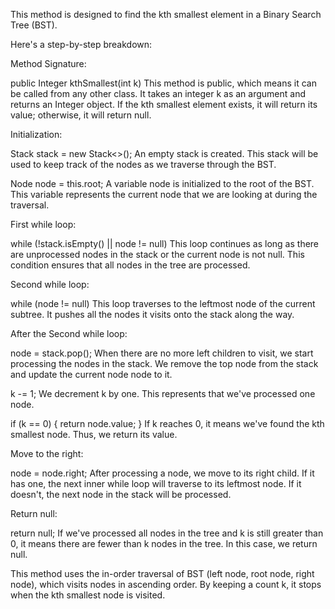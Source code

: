 This method is designed to find the kth smallest element in a Binary Search Tree (BST).

Here's a step-by-step breakdown:

Method Signature:

public Integer kthSmallest(int k) This method is public, which means it can be called from any other class. It takes an integer k as an argument and returns an Integer object. If the kth smallest element exists, it will return its value; otherwise, it will return null.

Initialization:

Stack<Node> stack = new Stack<>(); An empty stack is created. This stack will be used to keep track of the nodes as we traverse through the BST.

Node node = this.root; A variable node is initialized to the root of the BST. This variable represents the current node that we are looking at during the traversal.

First while loop:

while (!stack.isEmpty() || node != null) This loop continues as long as there are unprocessed nodes in the stack or the current node is not null. This condition ensures that all nodes in the tree are processed.

Second while loop:

while (node != null) This loop traverses to the leftmost node of the current subtree. It pushes all the nodes it visits onto the stack along the way.

After the Second while loop:

node = stack.pop(); When there are no more left children to visit, we start processing the nodes in the stack. We remove the top node from the stack and update the current node node to it.

k -= 1; We decrement k by one. This represents that we've processed one node.

if (k == 0) { return node.value; } If k reaches 0, it means we've found the kth smallest node. Thus, we return its value.

Move to the right:

node = node.right; After processing a node, we move to its right child. If it has one, the next inner while loop will traverse to its leftmost node. If it doesn't, the next node in the stack will be processed.

Return null:

return null; If we've processed all nodes in the tree and k is still greater than 0, it means there are fewer than k nodes in the tree. In this case, we return null.

This method uses the in-order traversal of BST (left node, root node, right node), which visits nodes in ascending order. By keeping a count k, it stops when the kth smallest node is visited.
